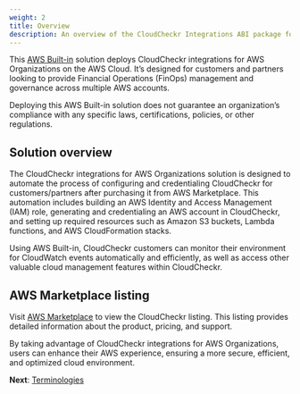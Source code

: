 ```yaml
---
weight: 2
title: Overview
description: An overview of the CloudCheckr Integrations ABI package for AWS Organizations.
---
```


This [AWS Built-in](https://aws.amazon.com/marketplace/solutions/built-in) solution deploys CloudCheckr integrations for AWS Organizations on the AWS Cloud. It’s designed for customers and partners looking to provide Financial Operations (FinOps) management and governance across multiple AWS accounts.

Deploying this AWS Built-in solution does not guarantee an organization’s compliance with any specific laws, certifications, policies, or other regulations.

## Solution overview

The CloudCheckr integrations for AWS Organizations solution is designed to automate the process of configuring and credentialing CloudCheckr for customers/partners after purchasing it from AWS Marketplace. This automation includes building an AWS Identity and Access Management (IAM) role, generating and credentialing an AWS account in CloudCheckr, and setting up required resources such as Amazon S3 buckets, Lambda functions, and AWS CloudFormation stacks.

Using AWS Built-in, CloudCheckr customers can monitor their environment for CloudWatch events automatically and efficiently, as well as access other valuable cloud management features within CloudCheckr.

## AWS Marketplace listing

Visit [AWS Marketplace](https://aws.amazon.com/marketplace/pp/prodview-s3pimhbls2qpm?ref_=awsmp_pp_cldchkr&trk=awsmp_pp_cldchkr) to view the CloudCheckr listing. This listing provides detailed information about the product, pricing, and support.

By taking advantage of CloudCheckr integrations for AWS Organizations, users can enhance their AWS experience, ensuring a more secure, efficient, and optimized cloud environment.

**Next**: [Terminologies](/terminologies/index.html)
